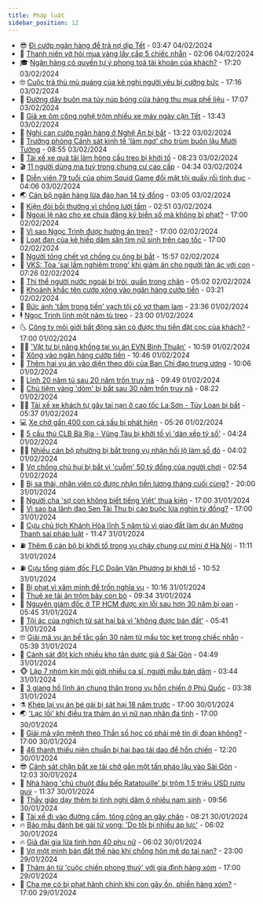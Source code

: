 ```yaml
---
title: Pháp luật
sidebar_position: 12
---
```


<!-- vnexpress-phap-luat:START -->
- 😎 [Đi cướp ngân hàng để trả nợ dịp Tết](https://vnexpress.net/di-cuop-ngan-hang-de-tra-no-dip-tet-4708536.html) - 03:47 04/02/2024
- 🥰 [Thanh niên vờ hỏi mua vàng lấy cắp 5 chiếc nhẫn](https://video.vnexpress.net/thanh-nien-vo-hoi-mua-vang-lay-cap-5-chiec-nhan-4708370.html) - 02:06 04/02/2024
- 🎓 [Ngân hàng có quyền tự ý phong toả tài khoản của khách?](https://vnexpress.net/ngan-hang-co-quyen-tu-y-phong-toa-tai-khoan-cua-khach-4708059.html) - 17:20 03/02/2024
- 🤓 [Cuộc trả thù mù quáng của kẻ nghi người yêu bị cưỡng bức](https://vnexpress.net/cuoc-tra-thu-mu-quang-cua-ke-nghi-nguoi-yeu-bi-cuong-buc-4708136.html) - 17:16 03/02/2024
- 🎊 [Đường dây buôn ma túy núp bóng cửa hàng thu mua phế liệu](https://vnexpress.net/duong-day-buon-ma-tuy-nup-bong-cua-hang-thu-mua-phe-lieu-4708463.html) - 17:07 03/02/2024
- 🙉 [Giả xe ôm công nghệ trộm nhiều xe máy ngày cận Tết](https://video.vnexpress.net/gia-xe-om-cong-nghe-trom-nhieu-xe-may-ngay-can-tet-4708413.html) - 13:43 03/02/2024
- 🤡 [Nghi can cướp ngân hàng ở Nghệ An bị bắt](https://vnexpress.net/nghi-can-cuop-ngan-hang-o-nghe-an-bi-bat-4707833.html) - 13:22 03/02/2024
- 🗽 [Trưởng phòng Cảnh sát kinh tế &#39;làm ngơ&#39; cho trùm buôn lậu Mười Tường](https://vnexpress.net/truong-phong-canh-sat-kinh-te-lam-ngo-cho-trum-buon-lau-muoi-tuong-4708401.html) - 08:55 03/02/2024
- 🌋 [Tài xế xe quá tải làm hỏng cầu treo bị khởi tố](https://vnexpress.net/tai-xe-chay-xe-qua-cau-vuot-tai-trong-gan-10-lan-bi-khoi-to-4708385.html) - 08:23 03/02/2024
- 🎬 [11 người dùng ma tuý trong chung cư cao cấp](https://video.vnexpress.net/11-nguoi-dung-ma-tuy-trong-chung-cu-cao-cap-4708187.html) - 04:34 03/02/2024
- 💯 [Diễn viên 79 tuổi của phim Squid Game đối mặt tội quấy rối tình dục](https://vnexpress.net/dien-vien-79-tuoi-cua-phim-squid-game-doi-mat-toi-quay-roi-tinh-duc-4708308.html) - 04:06 03/02/2024
- 🌏 [Cán bộ ngân hàng lừa đáo hạn 14 tỷ đồng](https://vnexpress.net/can-bo-ngan-hang-lua-dao-han-14-ty-dong-4708291.html) - 03:05 03/02/2024
- 🌊 [Kiện đòi bồi thường vì chồng lười tắm](https://vnexpress.net/kien-doi-boi-thuong-vi-chong-vi-luoi-tam-4708290.html) - 02:51 03/02/2024
- 💂 [Ngoại lệ nào cho xe chưa đăng ký biển số mà không bị phạt?](https://vnexpress.net/ngoai-le-nao-cho-xe-chua-dang-ky-bien-so-ma-khong-bi-phat-4708036.html) - 17:00 02/02/2024
- 🎡 [Vì sao Ngọc Trinh được hưởng án treo?](https://vnexpress.net/vi-sao-ngoc-trinh-duoc-huong-an-treo-4708172.html) - 17:00 02/02/2024
- 🫶 [Loạt đạn của kẻ hiếp dâm săn tìm nữ sinh trên cao tốc](https://vnexpress.net/loat-dan-cua-ke-hiep-dam-san-tim-nu-sinh-tren-cao-toc-4707766.html) - 17:00 02/02/2024
- 🐲 [Người tông chết vợ chồng cụ ông bị bắt](https://vnexpress.net/nguoi-tong-chet-vo-chong-cu-ong-bi-bat-4708188.html) - 15:57 02/02/2024
- 🚀 [VKS: Tòa &#39;sai lầm nghiêm trọng&#39; khi giảm án cho người tàn ác với con](https://vnexpress.net/vks-toa-sai-lam-nghiem-trong-khi-giam-an-cho-nguoi-tan-ac-voi-con-4708018.html) - 07:26 02/02/2024
- 🎊 [Thi thể người nước ngoài bị trói, quấn trong chăn](https://vnexpress.net/thi-the-nguoi-nuoc-ngoai-bi-troi-quan-trong-chan-4707955.html) - 05:02 02/02/2024
- 🤗 [Khoảnh khắc tên cướp xông vào ngân hàng cướp tiền](https://video.vnexpress.net/khoanh-khac-ten-cuop-xong-vao-ngan-hang-cuop-tien-4707930.html) - 03:21 02/02/2024
- 🗽 [Bức ảnh &#39;tắm trong tiền&#39; vạch tội cô vợ tham lam](https://vnexpress.net/buc-anh-tam-trong-tien-vach-toi-co-vo-tham-lam-4707363.html) - 23:36 01/02/2024
- 🕴 [Ngọc Trinh lĩnh một năm tù treo](https://vnexpress.net/ngoc-trinh-hau-toa-4707762.html) - 23:00 01/02/2024
- 🌜 [Công ty môi giới bất động sản có được thu tiền đặt cọc của khách?](https://vnexpress.net/cong-ty-moi-gioi-bat-dong-san-co-duoc-thu-tien-dat-coc-cua-khach-4707234.html) - 17:00 01/02/2024
- 🧑‍🏫 [&#39;Vật tư bị nâng khống tại vụ án EVN Bình Thuận&#39;](https://vnexpress.net/vat-tu-bi-nang-khong-tai-vu-an-evn-binh-thuan-4707781.html) - 10:59 01/02/2024
- 🦩 [Xông vào ngân hàng cướp tiền](https://vnexpress.net/xong-vao-ngan-hang-cuop-tien-4707782.html) - 10:46 01/02/2024
- 💼 [Thêm hai vụ án vào diện theo dõi của Ban Chỉ đạo trung ương](https://vnexpress.net/them-hai-vu-an-vao-dien-theo-doi-cua-ban-chi-dao-trung-uong-4707761.html) - 10:06 01/02/2024
- 💫 [Lĩnh 20 năm tù sau 20 năm trốn truy nã](https://vnexpress.net/linh-20-nam-tu-sau-20-nam-tron-truy-na-4707759.html) - 09:49 01/02/2024
- 🦅 [Chủ tiệm vàng &#39;dỏm&#39; bị bắt sau 30 năm trốn truy nã](https://vnexpress.net/chu-tiem-vang-dom-bi-bat-sau-30-nam-tron-truy-na-4707697.html) - 08:22 01/02/2024
- 🧑‍💻 [Tài xế xe khách tự gây tai nạn ở cao tốc La Sơn - Túy Loan bị bắt](https://vnexpress.net/tai-xe-xe-khach-tu-gay-tai-nan-o-cao-toc-la-son-tuy-loan-bi-bat-4707638.html) - 05:37 01/02/2024
- 💻 [Xe chở gần 400 con cá sấu bị phát hiện](https://vnexpress.net/canh-sat-bat-xe-cho-gan-400-ca-sau-tu-campuchia-sang-4707639.html) - 05:26 01/02/2024
- 🤠 [5 cầu thủ CLB Bà Rịa - Vũng Tàu bị khởi tố vì &#39;dàn xếp tỷ số&#39;](https://vnexpress.net/5-cau-thu-clb-ba-ria-vung-tau-bi-khoi-to-vi-dan-xep-ty-so-4707608.html) - 04:24 01/02/2024
- 🧑‍🏫 [Nhiều cán bộ phường bị bắt trong vụ nhận hối lộ làm sổ đỏ](https://vnexpress.net/nhieu-can-bo-phuong-bi-bat-trong-vu-nhan-hoi-lo-lam-so-do-4707224.html) - 04:02 01/02/2024
- 🌈 [Vợ chồng chủ hụi bị bắt vì &#39;cuỗm&#39; 50 tỷ đồng của người chơi](https://vnexpress.net/vo-chong-chu-hui-bi-bat-vi-cuom-50-ty-dong-cua-nguoi-choi-4707489.html) - 02:54 01/02/2024
- 🌮 [Bị sa thải, nhân viên có được nhận tiền lương tháng cuối cùng?](https://vnexpress.net/bi-sa-thai-nhan-vien-co-duoc-nhan-tien-luong-4704919.html) - 20:00 31/01/2024
- 🐲 [Người cha &#39;sợ con không biết tiếng Việt&#39; thua kiện](https://vnexpress.net/nguoi-cha-so-con-khong-biet-tieng-viet-thua-kien-4707355.html) - 17:00 31/01/2024
- 🧰 [Vì sao ba lãnh đạo Sen Tài Thu bị cáo buộc lừa nghìn tỷ đồng?](https://vnexpress.net/vi-sao-ba-lanh-dao-sen-tai-thu-bi-cao-buoc-lua-nghin-ty-dong-4707317.html) - 17:00 31/01/2024
- 💄 [Cựu chủ tịch Khánh Hòa lĩnh 5 năm tù vì giao đất làm dự án Mường Thanh sai pháp luật](https://vnexpress.net/cuu-chu-tich-khanh-hoa-linh-5-nam-tu-vi-giao-dat-lam-du-an-muong-thanh-sai-phap-luat-4707368.html) - 11:47 31/01/2024
- ⛽️ [Thêm 6 cán bộ bị khởi tố trong vụ cháy chung cư mini ở Hà Nội](https://vnexpress.net/them-6-can-bo-bi-khoi-to-trong-vu-chay-chung-cu-mini-o-ha-noi-4707362.html) - 11:11 31/01/2024
- ⛽️ [Cựu tổng giám đốc FLC Doãn Văn Phương bị khởi tố](https://vnexpress.net/cuu-tong-giam-doc-flc-doan-van-phuong-bi-khoi-to-4707359.html) - 10:52 31/01/2024
- 💂 [Bị phạt vì xăm mình để trốn nghĩa vụ](https://vnexpress.net/bi-phat-vi-xam-minh-de-tron-nghia-vu-4707334.html) - 10:16 31/01/2024
- 🤔 [Thuê xe tải ăn trộm bảy con bò](https://vnexpress.net/thue-xe-tai-an-trom-bay-con-bo-4707292.html) - 09:34 31/01/2024
- 🧐 [Nguyên giám đốc ở TP HCM được xin lỗi sau hơn 30 năm bị oan](https://vnexpress.net/nguyen-giam-doc-o-tp-hcm-duoc-xin-loi-sau-hon-30-nam-bi-oan-4707208.html) - 05:45 31/01/2024
- 🎃 [Tội ác của nghịch tử sát hại bà vì &#39;không được bán đất&#39;](https://vnexpress.net/toi-ac-cua-nghich-tu-sat-hai-ba-vi-khong-duoc-ban-dat-4707105.html) - 05:41 31/01/2024
- 🤓 [Giải mã vụ án bế tắc gần 30 năm từ mẩu tóc kẹt trong chiếc nhẫn](https://vnexpress.net/giai-ma-vu-an-be-tac-gan-30-nam-tu-mau-toc-ket-trong-chiec-nhan-4707163.html) - 05:39 31/01/2024
- 💃 [Cảnh sát đột kích nhiều kho tân dược giả ở Sài Gòn](https://vnexpress.net/canh-sat-dot-kich-nhieu-kho-tan-duoc-gia-o-sai-gon-4707133.html) - 04:49 31/01/2024
- 🐵 [Lập 7 nhóm kín môi giới nhiều ca sĩ, người mẫu bán dâm](https://vnexpress.net/lap-7-nhom-kin-dieu-hanh-nhieu-ca-si-nguoi-mau-ban-dam-4707117.html) - 03:44 31/01/2024
- 🤖 [3 giang hồ lĩnh án chung thân trong vụ hỗn chiến ở Phú Quốc](https://vnexpress.net/3-giang-ho-linh-an-chung-than-trong-vu-hon-chien-o-phu-quoc-4707134.html) - 03:38 31/01/2024
- ⚗️ [Khép lại vụ án bé gái bị sát hại 18 năm trước](https://vnexpress.net/khep-lai-vu-an-be-gai-bi-sat-hai-18-nam-truoc-4706959.html) - 17:00 30/01/2024
- 🌏 [&#39;Lạc lối&#39; khi điều tra thảm án vì nữ nạn nhân đa tình](https://vnexpress.net/lac-loi-khi-dieu-tra-tham-an-vi-nu-nan-nhan-da-tinh-4706950.html) - 17:00 30/01/2024
- 🦆 [Giải mã vận mệnh theo Thần số học có phải mê tín dị đoan không?](https://vnexpress.net/giai-ma-van-menh-theo-than-so-hoc-co-phai-me-tin-di-doan-khong-4706662.html) - 17:00 30/01/2024
- 🐎 [46 thanh thiếu niên chuẩn bị hai bao tải dao để hỗn chiến](https://vnexpress.net/46-thanh-thieu-nien-chuan-bi-hai-bao-tai-dao-de-hon-chien-4706961.html) - 12:20 30/01/2024
- 😎 [Cảnh sát chặn bắt xe tải chở gần một tấn pháo lậu vào Sài Gòn](https://vnexpress.net/canh-sat-chan-bat-xe-tai-cho-gan-mot-tan-phao-lau-vao-sai-gon-4706936.html) - 12:03 30/01/2024
- 💪 [Nhà hàng &#39;chú chuột đầu bếp Ratatouille&#39; bị trộm 1,5 triệu USD rượu quý](https://vnexpress.net/nha-hang-chu-chuot-dau-bep-ratatouille-bi-trom-1-5-trieu-usd-ruou-quy-4706782.html) - 11:37 30/01/2024
- 🤡 [Thầy giáo dạy thêm bị tình nghi dâm ô nhiều nam sinh](https://vnexpress.net/thay-giao-day-them-bi-tinh-nghi-dam-o-nhieu-nam-sinh-4706920.html) - 09:56 30/01/2024
- 🌁 [Tài xế đi vào đường cấm, tông công an gãy chân](https://vnexpress.net/tai-xe-di-vao-duong-cam-tong-cong-an-gay-chan-4706807.html) - 08:21 30/01/2024
- 🔥 [Bảo mẫu đánh bé gái tử vong: &#39;Do tôi bị nhiều áp lực&#39;](https://vnexpress.net/bao-mau-danh-be-gai-tu-vong-do-toi-bi-nhieu-ap-luc-4706771.html) - 06:02 30/01/2024
- 🔥 [Giả đại gia lừa tình hơn 40 phụ nữ](https://vnexpress.net/gia-dai-gia-lua-tinh-hon-40-phu-nu-4706753.html) - 06:02 30/01/2024
- 👺 [Vợ một mình bán đất thế nào khi chồng hôn mê do tai nạn?](https://vnexpress.net/vo-mot-minh-ban-dat-the-nao-khi-chong-hon-me-do-tai-nan-4705179.html) - 23:00 29/01/2024
- 🎊 [Thảm án từ &#39;cuộc chiến phong thuỷ&#39; với gia đình hàng xóm](https://vnexpress.net/tham-an-tu-cuoc-chien-phong-thuy-voi-gia-dinh-hang-xom-4706465.html) - 17:00 29/01/2024
- 🎊 [Cha mẹ có bị phạt hành chính khi con gây ồn, phiền hàng xóm?](https://vnexpress.net/cha-me-co-bi-phat-hanh-chinh-khi-con-gay-on-phien-hang-xom-4703945.html) - 17:00 29/01/2024<!-- vnexpress-phap-luat:END -->
